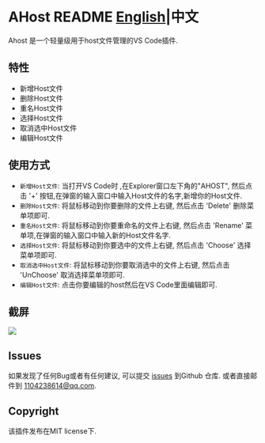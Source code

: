 # AHost  README [English](README.md)|中文

Ahost 是一个轻量级用于host文件管理的VS Code插件.

## 特性
* 新增Host文件
* 删除Host文件
* 重名Host文件
* 选择Host文件
* 取消选中Host文件
* 编辑Host文件
  
## 使用方式
* `新增Host文件`: 当打开VS Code时 ,在Explorer窗口左下角的"AHOST", 然后点击 '+' 按钮,在弹窗的输入窗口中输入Host文件的名字,新增你的Host文件. 
* `删除Host文件`: 将鼠标移动到你要删除的文件上右键, 然后点击 'Delete' 删除菜单项即可.
* `重名Host文件`: 将鼠标移动到你要重命名的文件上右键, 然后点击 'Rename' 菜单项,在弹窗的输入窗口中输入新的Host文件名字.
* `选择Host文件`: 将鼠标移动到你要选中的文件上右键, 然后点击 'Choose' 选择菜单项即可.
* `取消选中Host文件`: 将鼠标移动到你要取消选中的文件上右键, 然后点击 'UnChoose' 取消选择菜单项即可.
* `编辑Host文件`: 点击你要编辑的host然后在VS Code里面编辑即可.

## 截屏
![](https://user-gold-cdn.xitu.io/2020/1/17/16fb14aa2764ba17?w=1357&h=726&f=png&s=76403)

## Issues
 如果发现了任何Bug或者有任何建议, 可以提交 [issues](https://github.com/gamedilong/ahost/issues) 到Github 仓库. 或者直接邮件到 1104238614@qq.com.

## Copyright
该插件发布在MIT license下.